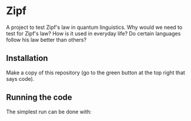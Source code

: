 # Zipf
A project to test Zipf's law in quantum linguistics. Why would we need to test for Zipf's law? How is it used in everyday life? Do certain languages follow his law better than others?


## Installation
Make a copy of this repository (go to the green button at the top right that says code). 

## Running the code

The simplest run can be done with:

```

```
